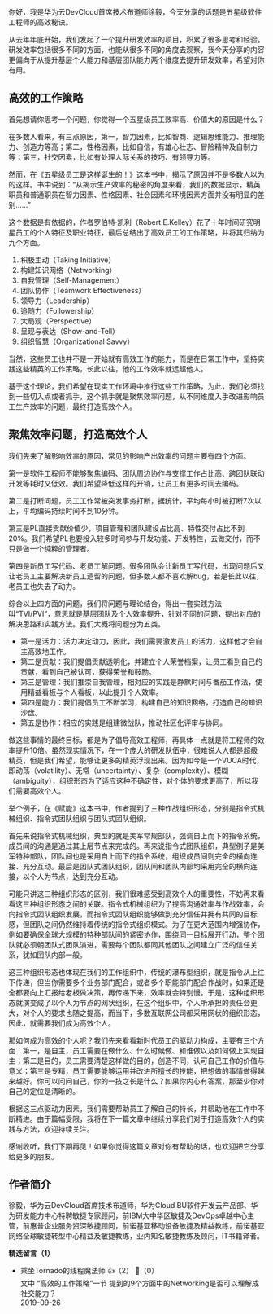你好，我是华为云DevCloud首席技术布道师徐毅，今天分享的话题是五星级软件工程师的高效秘诀。

从去年年底开始，我们发起了一个提升研发效率的项目，积累了很多思考和经验。研发效率包括很多不同的方面，也能从很多不同的角度去观察，我今天分享的内容更偏向于从提升基层个人能力和基层团队能力两个维度去提升研发效率，希望对你有用。

## 高效的工作策略

首先想请你思考一个问题，你觉得一个五星级员工效率高、价值大的原因是什么？

在多数人看来，有三点原因，第一，智力因素，比如智商、逻辑思维能力、推理能力、创造力等高；第二，性格因素，比如自信，有雄心壮志、冒险精神及自制力等；第三，社交因素，比如有处理人际关系的技巧、有领导力等。

然而，在《五星级员工是这样诞生的！》这本书中，揭示了原因并不是多数人以为的这样。书中说到：“从揭示生产效率的秘密的角度来看，我们的数据显示，精英职员和普通职员在智力因素、性格因素、社会因素和环境因素方面并没有明显的差别……”

这个数据是有依据的，作者罗伯特·凯利（Robert E.Kelley）花了十年时间研究明星员工的个人特征及职业特征，最后总结出了高效员工的工作策略，并将其归纳为九个方面。

1. 积极主动（Taking Initiative）
2. 构建知识网络（Networking）
3. 自我管理（Self-Management）
4. 团队协作（Teamwork Effectiveness）
5. 领导力（Leadership）
6. 追随力（Followership）
7. 大局观（Perspective）
8. 呈现与表达（Show-and-Tell）
9. 组织智慧（Organizational Savvy）

当然，这些员工也并不是一开始就有高效工作的能力，而是在日常工作中，坚持实践这些精英的工作策略，长此以往，他的工作效率就远超他人。

基于这个理论，我们希望在现实工作环境中推行这些工作策略，为此，我们必须找到一些切入点或者抓手，这个抓手就是聚焦效率问题，从不同维度入手改进影响员工生产效率的问题，最终打造高效个人。

## 聚焦效率问题，打造高效个人

我们先来了解影响效率的原因，常见的影响产出效率的问题主要有四个方面。

第一是软件工程师不能够聚焦编码、团队周边协作与支撑工作占比高、跨团队联动开发等耗时又低效。我们希望降低这样的开销，让员工有更多时间去编码。

第二是打断问题，员工工作常被突发事务打断，据统计，平均每小时被打断7次以上，平均编码持续时间不到10分钟。

第三是PL直接贡献价值少，项目管理和团队建设占比高、特性交付占比不到20%。我们希望PL也要投入较多时间参与开发功能、开发特性，去做交付，而不只是做一个纯粹的管理者。

第四是新员工写代码、老员工解问题。很多团队会让新员工写代码，出现问题后又让老员工主要解决新员工遗留的问题，但多数人都不喜欢解bug，若是长此以往，老员工也失去了动力。

综合以上四方面的问题，我们将问题与理论结合，得出一套实践方法叫“TVI/PVI”，意思就是基层团队及个人效率提升，针对不同的问题，提出对应的解决思路和实践方法。我们大概将问题分为五类。

- 第一是活力：活力决定动力，因此，我们需要激发员工的活力，这样他才会自主高效地工作。
- 第二是贡献：我们提倡贡献透明化，并建立个人荣誉档案，让员工看到自己的贡献，看到自己被认可，获得荣誉和鼓励。
- 第三是管理：我们推崇自我管理，相对应的实践是静默时间与番茄工作法，使用精益看板与个人看板，以此提升个人效率。
- 第四是能力：我们提倡员工不断学习，构建自己的知识网络，打造自己的知识沙盘。
- 第五是协作：相应的实践是组建微战队，推动社区化评审与协同。

做这些事情的最终目标，都是为了倡导高效工程师，再具体一点就是将工程师的效率提升10倍。虽然现实情况下，在一个庞大的研发队伍中，很难说人人都是超级精英，但是我们希望，能够让更多的精英浮现出来。因为如今是一个VUCA时代，即动荡（volatility）、无常（uncertainty）、复杂（complexity）、模糊（ambiguity），组织形态为了适应这种不确定性，对个体的要求更高了，所以我们需要高效个人。

举个例子，在《赋能》这本书中，作者提到了三种作战组织形态，分别是指令式机械组织、指令式团队组织与团队式团队组织。

首先来说指令式机械组织，典型的就是美军常规部队，强调自上而下的指令系统，成员间的沟通是通过其上层节点来完成的。再来说指令式团队组织，典型例子是美军特种部队，团队间也是采用自上而下的指令系统，组织成员间则完全的横向连接、充分互动。最后是团队式团队组织，团队间和团队内部均采用完全的横向连接，以个人为节点，达到充分互动。

可能只讲这三种组织形态的区别，我们很难感受到高效个人的重要性，不妨再来看看这三种组织形态之间的关联。指令式机械组织为了提高沟通效率与作战效率，会向指令式团队组织发展，而指令式团队组织能够做到充分信任并拥有共同的目标感，但团队之间仍然维持着传统的指令式组织模式。为了在更大范围内增强协作，例如要确保全球大规模的特种部队间的紧密协作，围绕同一目标展开行动，整个团队就必须朝团队式团队演进，需要每个团队都同其他团队之间建立广泛的信任关系，犹如团队内部一般。

这三种组织形态也体现在我们的工作组织中，传统的瀑布型组织，就是指令从上往下传递，但当你需要多个业务部门配合，或者多个职能部门配合作战时，如果还是全都要向上汇报给老板做决策，再传递下来，效率就会特别慢。于是，这种组织形态就演变成了以个人为节点的网状组织，在这个组织中，个人所承担的责任会更大，对个人的要求也随之提高，而当下，多数互联网公司都采用网状的组织形态，因此，就需要我们成为高效个人。

那如何成为高效的个人呢？我们先来看看新时代员工的驱动力构成，主要有三个方面：第一，是自主，员工需要在做什么、什么时候做、和谁做以及如何做上实现自主；第二是目的，员工需要清楚这样做的目的，创造不同，认可自己工作的价值与意义；第三是专精，员工需要能够运用并改进所擅长的技能，把想做的事情做得越来越好。你可以问问自己，你的一技之长是什么？如果你内心有答案，那至少你对自己的定位是清晰的。

根据这三点驱动力因素，我们需要帮助员工了解自己的特长，并帮助他在工作中不断精进。由于篇幅受限，我将在下一篇文章中继续分享我们对于打造高效个人的实践与方法，欢迎持续关注。

感谢收听，我们下期再见！如果你觉得这篇文章对你有帮助的话，也欢迎把它分享给更多的朋友。

## 作者简介

徐毅，华为云DevCloud首席技术布道师，华为Cloud BU软件开发云产品部、华为研发能力中心特聘敏捷专家顾问，前IBM大中华区敏捷及DevOps卓越中心主管，前惠普企业服务资深敏捷顾问，前诺基亚移动设备敏捷及精益教练，前诺基亚网络全球敏捷转型中心精益及敏捷教练，业内知名敏捷教练及顾问，IT书籍译者。
<div><strong>精选留言（1）</strong></div><ul>
<li><span>乘坐Tornado的线程魔法师</span> 👍（2） 💬（0）<div>文中 “高效的工作策略”一节 提到的9个方面中的Networking是否可以理解成 社交能力？</div>2019-09-26</li><br/>
</ul>